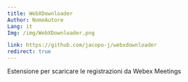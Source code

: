 ```yaml
---
title: WebXDownloader
Author: NomeAutore
Lang: it
Img: /img/WebXDownloader.png

link: https://github.com/jacopo-j/webxdownloader
redirect: true
---
```

Estensione per scaricare le registrazioni da Webex Meetings
